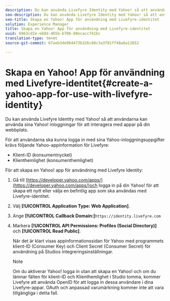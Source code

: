```yaml
---
description: Du kan använda Livefyre Identity med Yahoo! så att användarna kan använda sina Yahoo! inloggningar för att interagera med appar på din webbplats.
seo-description: Du kan använda Livefyre Identity med Yahoo! så att användarna kan använda sina Yahoo! inloggningar för att interagera med appar på din webbplats.
seo-title: Skapa en Yahoo! App för användning med Livefyre-identitet
solution: Experience Manager
title: Skapa en Yahoo! App för användning med Livefyre-identitet
uuid: 6863cd2e-eb0d-465b-b706-88ecaccf41bc
translation-type: tm+mt
source-git-commit: 67aeb3de964473b326c88c3a3f81ff48a6a12652

---
```



# Skapa en Yahoo! App för användning med Livefyre-identitet{#create-a-yahoo-app-for-use-with-livefyre-identity}

Du kan använda Livefyre Identity med Yahoo! så att användarna kan använda sina Yahoo! inloggningar för att interagera med appar på din webbplats.

För att användarna ska kunna logga in med sina Yahoo-inloggningsuppgifter krävs följande Yahoo-appinformation för Livefyre:

* Klient-ID (konsumentnyckel)
* Klienthemlighet (konsumenthemlighet)

För att skapa en Yahoo! app för användning med Livefyre Identity:

1. Gå till [https://developer.yahoo.com/apps/](https://developer.yahoo.com/apps/)och logga in på din Yahoo! för att skapa ett nytt eller välja en befintlig app som ska användas med Livefyre-identitet.
1. Välj **[!UICONTROL Application Type: Web Application]**.
1. Ange **[!UICONTROL Callback Domain:]**`https://identity.livefyre.com`
1. Markera **[!UICONTROL API Permissions: Profiles (Social Directory)]** och **[!UICONTROL Read Public]**.

   När det är klart visas appinformationssidan för Yahoo med programmets klient-ID (Consumer Key) och Client Secret (Consumer Secret) för användning på Studios integreringsinställningar.

   >[!NOTE]
   >
   >Om du aktiverar Yahoo! logga in utan att skapa en Yahoo! och om du lämnar fälten för klient-ID och Klienthemlighet i Studio tomma, kommer Livefyre att använda OpenID för att logga in dessa användare i dina Livefyre-appar. OAuth och anpassad varumärkning kommer inte att vara tillgängliga i detta fall.
